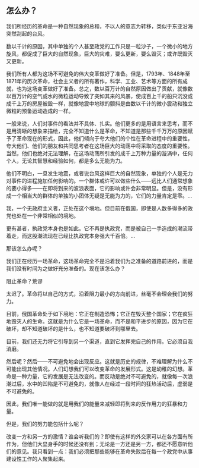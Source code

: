## 怎么办？

我们所经历的革命是一种自然现象的总和，不以人的意志为转移，类似于东亚沿海突然刮起的台风。

数以千计的原因，其中单独的个人甚至政党的工作只是一粒沙子，一个微小的地方旋风，都促成了巨大的自然现象，巨大的灾难，要么更新，要么毁灭；或许既毁灭又更新。

我们所有人都为这场不可避免的伟大变革做好了准备。但是，1793年、1848年至1871年的历次革命，社会主义者的所有著作，科学、工业、艺术等方面的所有成就，也为这场变革做好了准备。总之，数以百万计的自然原因做出了贡献，就像数以百万计的空气或水的微粒运动导致了突如其来的风暴，使成百上千的船只沉没或成千上万的房屋被毁一样，就像地震中地球的颤抖是由数以千计的微小震动和独立微粒的预备运动造成的一样。

一般来说，人们对事件的看法并不具体、扎实。他们更多的是用语言来思考，而不是用清晰的想象来描绘，完全不知道什么是革命，不知道是那些千千万万的原因赋予了革命现在的形式，因此，他们倾向于夸大他们的个性在革命进程中的重要性，夸大他们、他们的朋友和共同思考者在这场巨大的动荡中将采取的态度的重要性。当然，他们也绝对无法理解，在这场动荡所引发的成千上万种力量的漩涡中，任何个人，无论其智慧和经验如何，都是多么无能为力。

他们不明白，一旦发生地震，或者说台风这样巨大的自然现象，单独的个人是无力对事件的进程施加任何影响的。一个群体或许可以做些什么——远比人们通常想象的要小得多——在即将到来的波浪表面，它的影响或许会非常明显。但是，没有形成一个相当大的群体的单独的小团体无疑是无能为力的，它们的力量肯定是零。...

我，一个无政府主义者，正处在这个境地。但目前在俄国，即使是人数多得多的政党也处在一个非常相似的境地。

更有甚者，执政党本身也是如此。它不再是执政党，而是被自己一手造成的潮流带着走，而这股潮流现在已经比执政党本身强大千百倍。...

那该怎么办呢？

我们正在经历一场革命，这场革命完全不是沿着我们为之准备的道路前进的，而是我们没有时间为之做好充分准备的。现在该怎么办？

阻止革命？荒谬

太迟了。革命将以自己的方式，沿着阻力最小的方向前进，丝毫不会理会我们的努力。

目前，俄国革命处于如下境地：它正在制造恐怖；它正在毁灭整个国家；它在疯狂地毁灭人的生命。这就是为什么它是一场革命，而不是和平进步的原因，因为它在破坏，却不知道破坏的是什么，也不知道要破坏到哪里去。

目前，我们还无力将它引导到另一个渠道，直到它发挥完自己的作用。它必须自我消磨。

然后呢？然后——不可避免地会出现反应。这就是历史的规律，不难理解为什么不可能出现其他情况。人们幻想我们可以改变革命的发展形式。这是幼稚的幻想。革命是一种力量，它的发展是无法改变的。而反动是绝对不可避免的，就像每一次浪潮过后，水中的凹陷是不可避免的，就像人在经过一段时间的狂热活动后，虚弱是不可避免的。

因此，我们唯一能做的就是用我们的能量来减轻即将到来的反作用力的狂暴和力量。

但是，我们的努力能包括什么呢？

改变一方和另一方的激情？谁会听我们的？即使有这样的外交家可以在各方面有所作为，但他们大显身手的时候还没有到；无论是一方还是另一方，都还不愿意听他们的意见。我只看到一点：我们必须把那些能够在革命失败后在每一个政党中从事建设性工作的人聚集起来。

